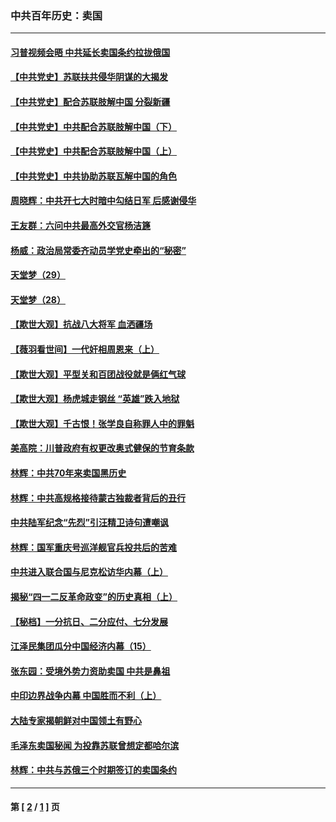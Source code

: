 ### 中共百年历史：卖国
---
#### [习普视频会晤 中共延长卖国条约拉拢俄国](../../pages/nf1176117/n13060971.md?07080430) 
#### [【中共党史】苏联扶共侵华阴谋的大揭发](../../pages/nf1176117/n13056050.md?07080430) 
#### [【中共党史】配合苏联肢解中国 分裂新疆](../../pages/nf1176117/n13040700.md?07080430) 
#### [【中共党史】中共配合苏联肢解中国（下）](../../pages/nf1176117/n13035660.md?07080430) 
#### [【中共党史】中共配合苏联肢解中国（上）](../../pages/nf1176117/n13030262.md?07080430) 
#### [【中共党史】中共协助苏联瓦解中国的角色](../../pages/nf1176117/n13018109.md?07080430) 
#### [周晓辉：中共开七大时暗中勾结日军 后感谢侵华](../../pages/nf1176117/n12921960.md?07080430) 
#### [王友群：六问中共最高外交官杨洁篪](../../pages/nf1176117/n12836495.md?07080430) 
#### [杨威：政治局常委齐动员学党史牵出的“秘密”](../../pages/nf1176117/n12764642.md?07080430) 
#### [天堂梦（29）](../../pages/nf1176117/n12408465.md?07080430) 
#### [天堂梦（28）](../../pages/nf1176117/n12408309.md?07080430) 
#### [【欺世大观】抗战八大将军 血洒疆场](../../pages/nf1176117/n12357044.md?07080430) 
#### [【薇羽看世间】一代奸相周恩来（上）](../../pages/nf1176117/n12401109.md?07080430) 
#### [【欺世大观】平型关和百团战役就是俩红气球](../../pages/nf1176117/n12359157.md?07080430) 
#### [【欺世大观】杨虎城走钢丝 “英雄”跌入地狱](../../pages/nf1176117/n12358840.md?07080430) 
#### [【欺世大观】千古恨！张学良自称罪人中的罪魁](../../pages/nf1176117/n12358629.md?07080430) 
#### [美高院：川普政府有权更改奥式健保的节育条款](../../pages/nf1176117/n12242171.md?07080430) 
#### [林辉：中共70年来卖国黑历史](../../pages/nf1176117/n11552181.md?07080430) 
#### [林辉：中共高规格接待蒙古独裁者背后的丑行](../../pages/nf1176117/n11225005.md?07080430) 
#### [中共陆军纪念“先烈”引汪精卫诗句遭嘲讽](../../pages/nf1176117/n11153345.md?07080430) 
#### [林辉：国军重庆号巡洋舰官兵投共后的苦难](../../pages/nf1176117/n10997801.md?07080430) 
#### [中共进入联合国与尼克松访华内幕（上）](../../pages/nf1176117/n10138788.md?07080430) 
#### [揭秘“四一二反革命政变”的历史真相（上）](../../pages/nf1176117/n9996650.md?07080430) 
#### [【秘档】一分抗日、二分应付、七分发展](../../pages/nf1176117/n9331484.md?07080430) 
#### [江泽民集团瓜分中国经济内幕（15）](../../pages/nf1176117/n9268584.md?07080430) 
#### [张东园：受境外势力资助卖国 中共是鼻祖](../../pages/nf1176117/n9272480.md?07080430) 
#### [中印边界战争内幕 中国胜而不利（上）](../../pages/nf1176117/n9252458.md?07080430) 
#### [大陆专家揭朝鲜对中国领土有野心](../../pages/nf1176117/n9074056.md?07080430) 
#### [毛泽东卖国秘闻 为投靠苏联曾想定都哈尔滨](../../pages/nf1176117/n9058631.md?07080430) 
#### [林辉：中共与苏俄三个时期签订的卖国条约](../../pages/nf1176117/n9036062.md?07080430) 

---
#### 第 [ [2](./2.md?07080430) / [1](./1.md?07080430) ] 页
